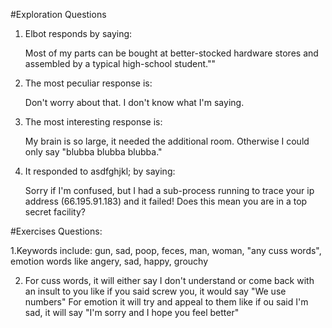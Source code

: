 #Exploration Questions

1. Elbot responds by saying:

	Most of my parts can be bought at better-stocked hardware stores and assembled by a typical high-school student.""

2. The most peculiar response is:

	Don't worry about that. I don't know what I'm saying.

3. The most interesting response is:

	My brain is so large, it needed the additional room. Otherwise I could only say "blubba blubba blubba."

4. It responded to asdfghjkl; by saying:

	Sorry if I'm confused, but I had a sub-process running to trace your ip address (66.195.91.183) and it failed! Does this mean you are in a top secret facility?


#Exercises Questions:

1.Keywords include: gun, sad, poop, feces, man, woman, "any cuss words", emotion words like angery, sad, happy, grouchy

2. For cuss words, it will either say I don't understand or come back with an insult to you like if you said screw you, it would say "We use numbers"
For emotion it will try and appeal to them like if ou said I'm sad, it will say "I'm sorry and I hope you feel better"